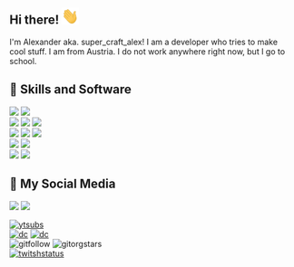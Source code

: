 ## Hi there! <img src="https://github.com/jkampich1411/jkampich1411/blob/main/gif/wave.gif" width="30px">
I'm Alexander aka. super_craft_alex! I am a developer who tries to make cool stuff. I am from Austria. I do not work anywhere right now, but I go to school.

## 🔧 Skills and Software
![](https://img.shields.io/badge/OS-Windows-informational?style=for-the-badge&logo=windows&logoColor=white&color=blue)
![](https://img.shields.io/badge/OS-Kali&nbsp;Linux-informational?style=for-the-badge&logo=linux&logoColor=white&color=yellowgreen)
<br>
![](https://img.shields.io/badge/Editor-Visual_Studio_Code-informational?style=for-the-badge&logo=visual-studio-code&logoColor=white&color=blueviolet)
![](https://img.shields.io/badge/EDITOR-ATOM-ligthgreen?style=for-the-badge)
![](https://img.shields.io/badge/EDITOR-ECLIPSE-orange?style=for-the-badge)
<br>
![](https://img.shields.io/badge/Code-Java-informational?style=for-the-badge&logo=java&logoColor=white&color=orange)
![](https://img.shields.io/badge/Code-JavaScript-informational?style=for-the-badge&logo=javascript&logoColor=white&color=yellow)
![](https://img.shields.io/badge/Code-PHP-informational?style=for-the-badge&logo=python&logoColor=white&color=informational)
<br>
![](https://img.shields.io/badge/Shell-Bash-informational?style=for-the-badge&logo=gnu-bash&logoColor=white&color=success)
![](https://img.shields.io/badge/Shell-CMD-informational?style=for-the-badge&logo=gnu-bash&logoColor=white&color=blueviolet)
<br>
![](https://img.shields.io/badge/Tools-MetaSploit-informational?style=for-the-badge&color=informational)
![](https://img.shields.io/badge/Tools-Ghidra-informational?style=for-the-badge&color=informational)

## 📱 My Social Media
[![](https://img.shields.io/badge/Social&nbsp;Media-Youtube-red?style=for-the-badge&logo=youtube&logoColor=white)](https://www.youtube.com/channel/UC-7eYAI18kCe9__wpdZcfaA)
[![](https://img.shields.io/badge/Social&nbsp;Media-Twitch-informational?style=for-the-badge&logo=twitch&logoColor=white)](https://www.twitch.tv/super_craft_alex_2)

[![ytsubs](https://img.shields.io/youtube/channel/subscribers/UC-7eYAI18kCe9__wpdZcfaA?logo=youtube&style=for-the-badge)](https://www.youtube.com/channel/UC-7eYAI18kCe9__wpdZcfaA)
<br>
[![dc](https://img.shields.io/discord/644855890008342529?label=Discord&logo=discord&style=for-the-badge&color=blue)](https://discord.gg/yJyQrJWAsA)
[![dc](https://img.shields.io/discord/814781939781337088?label=Liquido&nbsp;Discord&logo=discord&style=for-the-badge&color=blue)](https://discord.gg/25Xk45aHS4)
<br>
![gitfollow](https://img.shields.io/github/followers/SuperCraftAlex?logo=github&style=for-the-badge)
![gitorgstars](https://img.shields.io/github/stars/SuperCraftAlex?label=Stars&logo=github&style=for-the-badge)
<br>
[![twitshstatus](https://img.shields.io/twitch/status/super_craft_alex_2?logo=twitch&style=for-the-badge)](https://www.twitch.tv/super_craft_alex_2)
